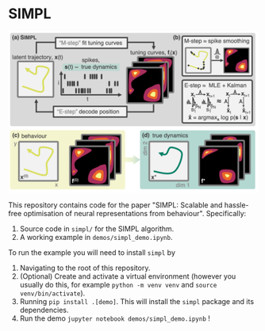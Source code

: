 # SIMPL

<img src="simpl.png" width=850>

This repository contains code for the paper "SIMPL: Scalable and hassle-free optimisation of neural representations from behaviour". Specifically: 

1. Source code in `simpl/` for the SIMPL algorithm.
2. A working example in `demos/simpl_demo.ipynb`.

To run the example you will need to install `simpl` by 

1. Navigating to the root of this repository.
2. (Optional) Create and activate a virtual environment (however you usually do this, for example `python -m venv venv` and `source venv/bin/activate`). 
3. Running `pip install .[demo]`. This will install the `simpl` package and its dependencies.
4. Run the demo `jupyter notebook demos/simpl_demo.ipynb` !